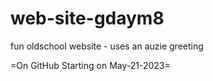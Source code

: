 # web-site-gdaym8
 fun oldschool website - uses an auzie greeting

=On GitHub Starting on May-21-2023=
